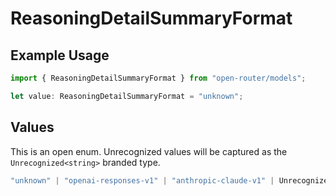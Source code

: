 # ReasoningDetailSummaryFormat

## Example Usage

```typescript
import { ReasoningDetailSummaryFormat } from "open-router/models";

let value: ReasoningDetailSummaryFormat = "unknown";
```

## Values

This is an open enum. Unrecognized values will be captured as the `Unrecognized<string>` branded type.

```typescript
"unknown" | "openai-responses-v1" | "anthropic-claude-v1" | Unrecognized<string>
```